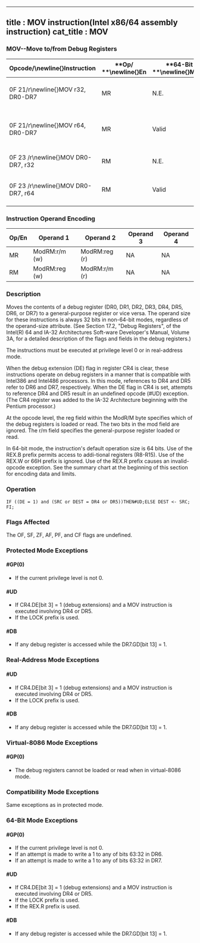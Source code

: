 ----------------------------
title : MOV instruction(Intel x86/64 assembly instruction)
cat_title : MOV
----------------------------
### MOV--Move to/from Debug Registers


|**Opcode/**\newline{}**Instruction**|**Op/ **\newline{}**En**|**64-Bit **\newline{}**Mode**|**Compat/**\newline{}**Leg Mode**|**Description**|
|------------------------------------|------------------------|-----------------------------|---------------------------------|---------------|
|0F 21/r\newline{}MOV r32, DR0-DR7|MR|N.E.|Valid|Move debug register to r32.|
|0F 21/r\newline{}MOV r64, DR0-DR7|MR|Valid|N.E.|Move extended debug register to r64. |
|0F 23 /r\newline{}MOV DR0-DR7, r32|RM|N.E.|Valid|Move r32 to debug register.|
|0F 23 /r\newline{}MOV DR0-DR7, r64|RM|Valid |N.E.|Move r64 to extended debug register. |
### Instruction Operand Encoding


|Op/En|Operand 1|Operand 2|Operand 3|Operand 4|
|-----|---------|---------|---------|---------|
|MR|ModRM:r/m (w)|ModRM:reg (r)|NA|NA|
|RM|ModRM:reg (w)|ModRM:r/m (r)|NA|NA|
### Description


Moves the contents of a debug register (DR0, DR1, DR2, DR3, DR4, DR5, DR6, or DR7) to a general-purpose register or vice versa. The operand size for these instructions is always 32 bits in non-64-bit modes, regardless of the operand-size attribute. (See Section 17.2, "Debug Registers", of the Intel(R) 64 and IA-32 Architectures Soft-ware Developer's Manual, Volume 3A, for a detailed description of the flags and fields in the debug registers.)

The instructions must be executed at privilege level 0 or in real-address mode.

When the debug extension (DE) flag in register CR4 is clear, these instructions operate on debug registers in a manner that is compatible with Intel386 and Intel486 processors. In this mode, references to DR4 and DR5 refer to DR6 and DR7, respectively. When the DE flag in CR4 is set, attempts to reference DR4 and DR5 result in an undefined opcode (#UD) exception. (The CR4 register was added to the IA-32 Architecture beginning with the Pentium processor.)

At the opcode level, the reg field within the ModR/M byte specifies which of the debug registers is loaded or read. The two bits in the mod field are ignored. The r/m field specifies the general-purpose register loaded or read.

In 64-bit mode, the instruction's default operation size is 64 bits. Use of the REX.B prefix permits access to addi-tional registers (R8-R15). Use of the REX.W or 66H prefix is ignored. Use of the REX.R prefix causes an invalid-opcode exception. See the summary chart at the beginning of this section for encoding data and limits. 


### Operation

```info-verb
IF ((DE = 1) and (SRC or DEST = DR4 or DR5))THEN#UD;ELSE DEST <- SRC;
FI;
```
### Flags Affected


The OF, SF, ZF, AF, PF, and CF flags are undefined.


### Protected Mode Exceptions

#### #GP(0)
* If the current privilege level is not 0.

#### #UD
* If CR4.DE[bit 3] = 1 (debug extensions) and a MOV instruction is executed involving DR4 or DR5.
* If the LOCK prefix is used.

#### #DB
* If any debug register is accessed while the DR7.GD[bit 13] = 1.

### Real-Address Mode Exceptions

#### #UD
* If CR4.DE[bit 3] = 1 (debug extensions) and a MOV instruction is executed involving DR4 or DR5. 
* If the LOCK prefix is used.

#### #DB
* If any debug register is accessed while the DR7.GD[bit 13] = 1.

### Virtual-8086 Mode Exceptions

#### #GP(0)
* The debug registers cannot be loaded or read when in virtual-8086 mode.

### Compatibility Mode Exceptions



Same exceptions as in protected mode.


### 64-Bit Mode Exceptions

#### #GP(0)
* If the current privilege level is not 0.
* If an attempt is made to write a 1 to any of bits 63:32 in DR6.
* If an attempt is made to write a 1 to any of bits 63:32 in DR7.

#### #UD
* If CR4.DE[bit 3] = 1 (debug extensions) and a MOV instruction is executed involving DR4 or DR5.
* If the LOCK prefix is used.
* If the REX.R prefix is used.

#### #DB
* If any debug register is accessed while the DR7.GD[bit 13] = 1.
